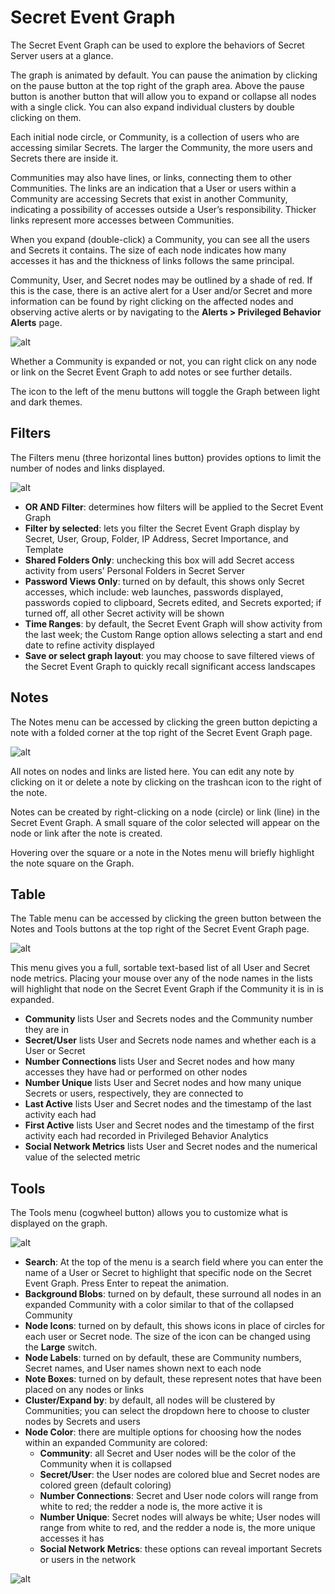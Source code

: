﻿[title]: # (Secret Event Graph)
[tags]: # (Privileged Behavior Analytics,PBA,Operations,Secret Event Graph)
[priority]: # (4050)

# Secret Event Graph

The Secret Event Graph can be used to explore the behaviors of Secret Server users at a glance.

The graph is animated by default. You can pause the animation by clicking on the pause button at the top right of the graph area. Above the pause button is another button that will allow you to expand or collapse all nodes with a single
click. You can also expand individual clusters by double clicking on them.

Each initial node circle, or Community, is a collection of users who are accessing similar Secrets. The larger the Community, the more users and Secrets there are inside it.

Communities may also have lines, or links, connecting them to other Communities. The links are an indication that a User or users within a Community are accessing Secrets that exist in another Community, indicating a possibility of accesses outside a User’s responsibility. Thicker links represent
more accesses between Communities.

When you expand (double-click) a Community, you can see all the users and Secrets it contains. The size of each node indicates how many accesses it has and the thickness of links follows the same principal.

Community, User, and Secret nodes may be outlined by a shade of red. If this is the case, there is an active alert for a User and/or Secret and more information can be found by right clicking on the affected nodes and observing active alerts or by navigating to the **Alerts > Privileged Behavior Alerts** page.

![alt](images/08-secret-event-graph.png)

Whether a Community is expanded or not, you can right click on any node or link on the Secret Event Graph to add notes or see further details.

The icon to the left of the menu buttons will toggle the Graph between light and dark themes.

## Filters

The Filters menu (three horizontal lines button) provides options to limit the number of nodes and links displayed.

![alt](images/filters.jpg)

* **OR AND Filter**: determines how filters will be applied to the Secret Event Graph
* **Filter by selected**: lets you filter the Secret Event Graph display by Secret, User, Group, Folder, IP Address, Secret Importance, and Template
* **Shared Folders Only**: unchecking this box will add Secret access activity from users’ Personal Folders in Secret Server
* **Password Views Only**: turned on by default, this shows only Secret accesses, which include: web launches, passwords displayed, passwords copied to clipboard, Secrets edited, and Secrets exported; if turned off, all other Secret activity will be shown
* **Time Ranges**: by default, the Secret Event Graph will show activity from the last week; the Custom Range option allows selecting a start and end date to refine activity displayed
* **Save or select graph layout**: you may choose to save filtered views of the Secret Event Graph to quickly recall significant access landscapes

## Notes

The Notes menu can be accessed by clicking the green button depicting a note with a folded corner at the top right of the Secret Event Graph page.

![alt](images/09-notes.png)

All notes on nodes and links are listed here. You can edit any note by clicking on it or delete a note by clicking on the trashcan icon to the right of the note.

Notes can be created by right-clicking on a node (circle) or link (line) in the Secret Event Graph. A small square of the color selected will appear on the node or link after the note is created.

Hovering over the square or a note in the Notes menu will briefly highlight the note square on the Graph.

## Table

The Table menu can be accessed by clicking the green button between the Notes and Tools buttons at the top right of the Secret Event Graph page.

![alt](images/10-table.png)

This menu gives you a full, sortable text-based list of all User and Secret node metrics. Placing your mouse over any of the node names in the lists will highlight that node on the Secret Event Graph if the Community it is in is expanded.

* **Community** lists User and Secrets nodes and the Community number they are in
* **Secret/User** lists User and Secrets node names and whether each is a User or Secret
* **Number Connections** lists User and Secret nodes and how many accesses they have had or performed on other nodes
* **Number Unique** lists User and Secret nodes and how many unique Secrets or users, respectively, they are connected to
* **Last Active** lists User and Secret nodes and the timestamp of the last activity each had
* **First Active** lists User and Secret nodes and the timestamp of the first activity each had recorded in Privileged Behavior Analytics
* **Social Network Metrics** lists User and Secret nodes and the numerical value of the selected metric

## Tools

The Tools menu (cogwheel button) allows you to customize what is displayed on the graph.

![alt](images/11-tools.png)

* **Search**: At the top of the menu is a search field where you can enter the name of a User or Secret to highlight that specific node on the Secret Event Graph. Press Enter to repeat the animation.
* **Background Blobs**: turned on by default, these surround all nodes in an expanded Community with a color similar to that of the collapsed Community
* **Node Icons**: turned on by default, this shows icons in place of circles for each user or Secret node. The size of the icon can be changed using the **Large** switch.
* **Node Labels**: turned on by default, these are Community numbers, Secret names, and User names shown next to each node
* **Note Boxes**: turned on by default, these represent notes that have been placed on any nodes or links
* **Cluster/Expand by**: by default, all nodes will be clustered by Communities; you can select the dropdown here to choose to cluster nodes by Secrets and users
* **Node Color**: there are multiple options for choosing how the nodes within an expanded Community are colored:
  * **Community**: all Secret and User nodes will be the color of the Community when it is collapsed
  * **Secret/User**: the User nodes are colored blue and Secret nodes are colored green (default coloring)
  * **Number Connections**: Secret and User node colors will range from white to red; the redder a node is, the more active it is
  * **Number Unique**: Secret nodes will always be white; User nodes will range from white to red, and the redder a node is, the more unique accesses it has
  * **Social Network Metrics**: these options can reveal important Secrets or users in the network

![alt](images/table.jpg)
